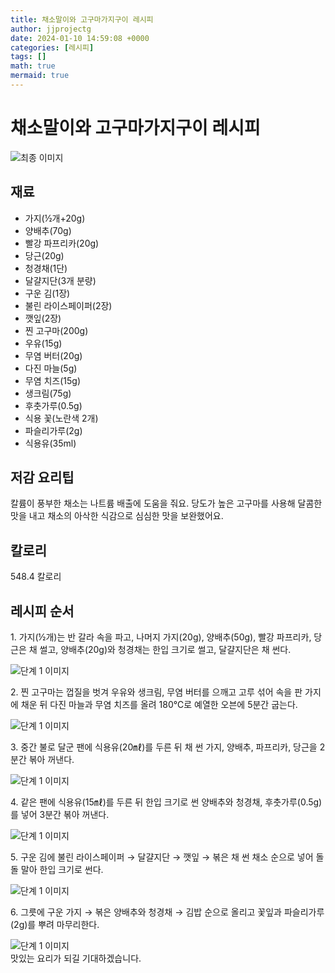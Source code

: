 ```yaml
---
title: 채소말이와 고구마가지구이 레시피
author: jjprojectg
date: 2024-01-10 14:59:08 +0000
categories: [레시피]
tags: []
math: true
mermaid: true
---
```

<meta name="og:type" content="website"/>
<meta charset="UTF-8"/>
<div class="header">
  <h1>채소말이와 고구마가지구이 레시피</h1>
</div>

<div class="container my-4">
  <div class="row">
    <div class="col-12 col-md-6">
      <div class="recipe-image">
        <img src="http://www.foodsafetykorea.go.kr/uploadimg/20210310/20210310023755_1615354675351.jpg" class="step-image" alt="최종 이미지"/>
      </div>
    </div>
    <div class="col-12 col-md-6">
      <div class="ingredients">
        <h2>재료</h2>
        <ul class="card">
          <li> 가지(½개+20g) </li>
          <li>  양배추(70g) </li>
          <li>  빨강 파프리카(20g) </li>
          <li>  당근(20g) </li>
          <li>  청경채(1단) </li>
          <li>  달걀지단(3개 분량) </li>
          <li>  구운 김(1장) </li>
          <li>  불린 라이스페이퍼(2장) </li>
          <li>  깻잎(2장) </li>
          <li>  찐 고구마(200g) </li>
          <li>  우유(15g) </li>
          <li>  무염 버터(20g) </li>
          <li>  다진 마늘(5g) </li>
          <li>  무염 치즈(15g) </li>
          <li>  생크림(75g) </li>
          <li>  후춧가루(0.5g) </li>
          <li>  식용 꽃(노란색 2개) </li>
          <li>  파슬리가루(2g) </li>
          <li>  식용유(35ml) </li>
</ul>
      </div>
    </div>
    <div class="col-12 col-md-6">
      <div class="ingredients">
        <h2>저감 요리팁</h2>
        <div class="card"> 
          <p>
            칼륨이 풍부한 채소는 나트륨 배출에 도움을 줘요.
당도가 높은 고구마를 사용해 달콤한 맛을 내고 채소의 아삭한 식감으로 심심한 맛을 보완했어요.
          </p>
        </div>
      </div>
      <div class="ingredients">
        <h2>칼로리</h2>
        <div class="card"> 
          <p>
            548.4 칼로리
          </p>
        </div>
      </div>
    </div>
  </div>

  <h2 class="my-4">레시피 순서</h2>
  <div class="card recipe-card">
    <div class="card-body recipe-step">
      <p class="card-text step-description">1. 가지(½개)는 반 갈라 속을 파고, 나머지 가지(20g), 양배추(50g), 빨강 파프리카, 당근은 채 썰고, 양배추(20g)와 청경채는 한입 크기로 썰고, 달걀지단은 채 썬다.</p>
      <img src="http://www.foodsafetykorea.go.kr/uploadimg/20210310/20210310023820_1615354700644.jpg" alt="단계 1 이미지" class="step-image"/>
    </div>
  </div>
  <div class="card recipe-card">
    <div class="card-body recipe-step">
      <p class="card-text step-description">2. 찐 고구마는 껍질을 벗겨 우유와 생크림, 무염 버터를 으깨고 고루 섞어 속을 판 가지에 채운 뒤 다진 마늘과 무염 치즈를 올려 180℃로 예열한 오븐에 5분간 굽는다.</p>
      <img src="http://www.foodsafetykorea.go.kr/uploadimg/20210310/20210310023839_1615354719621.jpg" alt="단계 1 이미지" class="step-image"/>
    </div>
  </div>
  <div class="card recipe-card">
    <div class="card-body recipe-step">
      <p class="card-text step-description">3. 중간 불로 달군 팬에 식용유(20㎖)를 두른 뒤 채 썬 가지, 양배추, 파프리카, 당근을 2분간 볶아 꺼낸다.</p>
      <img src="http://www.foodsafetykorea.go.kr/uploadimg/20210310/20210310023935_1615354775273.jpg" alt="단계 1 이미지" class="step-image"/>
    </div>
  </div>
  <div class="card recipe-card">
    <div class="card-body recipe-step">
      <p class="card-text step-description">4. 같은 팬에 식용유(15㎖)를 두른 뒤 한입 크기로 썬 양배추와 청경채, 후춧가루(0.5g)를 넣어 3분간 볶아 꺼낸다.</p>
      <img src="http://www.foodsafetykorea.go.kr/uploadimg/20210310/20210310023949_1615354789393.jpg" alt="단계 1 이미지" class="step-image"/>
    </div>
  </div>
  <div class="card recipe-card">
    <div class="card-body recipe-step">
      <p class="card-text step-description">5. 구운 김에 불린 라이스페이퍼 → 달걀지단 → 깻잎 → 볶은 채 썬 채소 순으로 넣어 돌돌 말아 한입 크기로 썬다.</p>
      <img src="http://www.foodsafetykorea.go.kr/uploadimg/20210310/20210310024004_1615354804010.jpg" alt="단계 1 이미지" class="step-image"/>
    </div>
  </div>
  <div class="card recipe-card">
    <div class="card-body recipe-step">
      <p class="card-text step-description">6. 그릇에 구운 가지 → 볶은 양배추와 청경채 → 김밥 순으로 올리고 꽃잎과 파슬리가루(2g)를 뿌려 마무리한다.</p>
      <img src="http://www.foodsafetykorea.go.kr/uploadimg/20210310/20210310024016_1615354816818.jpg" alt="단계 1 이미지" class="step-image"/>
    </div>
  </div>

</div>
맛있는 요리가 되길 기대하겠습니다.
